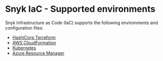 # Snyk IaC - Supported environments

Snyk Infrastructure as Code (IaC) supports the following environments and configuration files:

* [HashiCorp Terraform](scan-terraform-files/)
* [AWS CloudFormation](scan-cloudformation-files/)
* [Kubernetes](scan-kubernetes-configuration-files/)
* [Azure Resource Manager](scan-arm-configuration-files.md)
